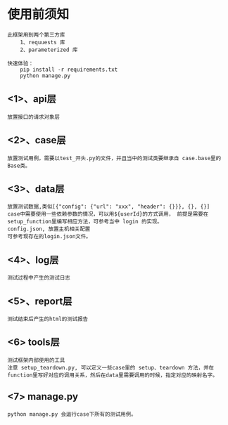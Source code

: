 # 使用前须知

    此框架用到两个第三方库
        1、requuests 库
        2、parameterized 库
    
    快速体验：
        pip install -r requirements.txt
        python manage.py

## <1>、api层
    放置接口的请求对象层

## <2>、case层
    放置测试用例，需要以test_开头.py的文件，并且当中的测试类要继承自 case.base里的Base类。

## <3>、data层
    放置测试数据,类似[{"config": {"url": "xxx", "header": {}}}, {}, {}]
    case中需要使用一些依赖参数的情况，可以用${userId}的方式调用， 前提是需要在setup_function里编写相应方法，可参考当中 login 的实现。
    config.json, 放置主机相关配置
    可参考现存在的login.json文件。

## <4>、log层
    测试过程中产生的测试日志
 
## <5>、report层
    测试结束后产生的html的测试报告
 
## <6> tools层
    测试框架内部使用的工具
    注意 setup_teardown.py, 可以定义一些case里的 setup、teardown 方法，并在function里写好对应的调用关系，然后在data里需要调用的时候，指定对应的映射名字。

## <7> manage.py
    python manage.py 会运行case下所有的测试用例。
